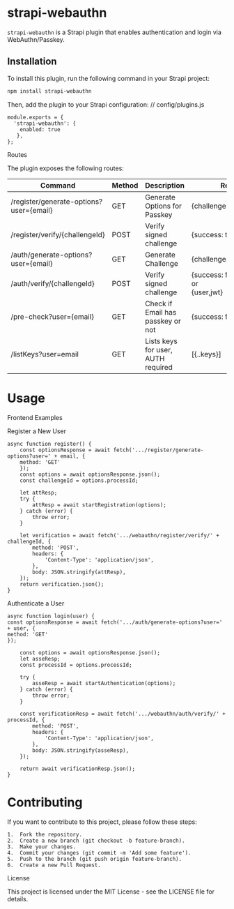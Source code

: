 # strapi-webauthn

`strapi-webauthn` is a Strapi plugin that enables authentication and login via WebAuthn/Passkey.

## Installation

To install this plugin, run the following command in your Strapi project:

```bash
npm install strapi-webauthn
```

Then, add the plugin to your Strapi configuration:
// config/plugins.js

```
module.exports = {
  'strapi-webauthn': {
    enabled: true
   },
};
```

Routes

The plugin exposes the following routes:

| Command                                 | Method | Description                        | Return                               |
|-----------------------------------------|--------|------------------------------------|--------------------------------------|
| /register/generate-options?user={email} | GET    | Generate Options for Passkey       | {challenge...challengeId}            |
| /register/verify/{challengeId}          | POST   | Verify signed challenge            | {success: true/false}                |
| /auth/generate-options?user={email}     | GET    | Generate Challenge                 | {challenge...challengeId}            |
| /auth/verify/{challengeId}              | POST   | Verify signed challenge            | {success: false}<br>or<br>{user,jwt} |
| /pre-check?user={email}                 | GET    | Check if Email has passkey or not  | {success: false}                     |
| /listKeys?user=email                    | GET    | Lists keys for user, AUTH required | [{..keys}]                           |

# Usage

Frontend Examples

Register a New User

```
async function register() {
    const optionsResponse = await fetch('.../register/generate-options?user=' + email, {
    method: 'GET'
    });
    const options = await optionsResponse.json();
    const challengeId = options.processId;

    let attResp;
    try {
        attResp = await startRegistration(options);
    } catch (error) {
        throw error;
    }

    let verification = await fetch('.../webauthn/register/verify/' + challengeId, {
        method: 'POST',
        headers: {
            'Content-Type': 'application/json',
        },
        body: JSON.stringify(attResp),
    });
    return verification.json();
}
```

Authenticate a User

```
async function login(user) {
const optionsResponse = await fetch('.../auth/generate-options?user=' + user, {
method: 'GET'
});

    const options = await optionsResponse.json();
    let asseResp;
    const processId = options.processId;

    try {
        asseResp = await startAuthentication(options);
    } catch (error) {
        throw error;
    }

    const verificationResp = await fetch('.../webauthn/auth/verify/' + processId, {
        method: 'POST',
        headers: {
            'Content-Type': 'application/json',
        },
        body: JSON.stringify(asseResp),
    });

    return await verificationResp.json();
}
```

# Contributing

If you want to contribute to this project, please follow these steps:

	1.	Fork the repository.
	2.	Create a new branch (git checkout -b feature-branch).
	3.	Make your changes.
	4.	Commit your changes (git commit -m 'Add some feature').
	5.	Push to the branch (git push origin feature-branch).
	6.	Create a new Pull Request.

License

This project is licensed under the MIT License - see the LICENSE file for details.
